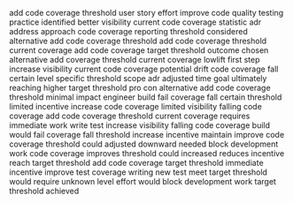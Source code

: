 add code coverage threshold user story effort improve code quality testing practice identified better visibility current code coverage statistic adr address approach code coverage reporting threshold considered alternative add code coverage threshold add code coverage threshold current coverage add code coverage target threshold outcome chosen alternative add coverage threshold current coverage lowlift first step increase visibility current code coverage potential drift code coverage fall certain level specific threshold scope adr adjusted time goal ultimately reaching higher target threshold pro con alternative add code coverage threshold minimal impact engineer build fail coverage fall certain threshold limited incentive increase code coverage limited visibility falling code coverage add code coverage threshold current coverage requires immediate work write test increase visibility falling code coverage build would fail coverage fall threshold increase incentive maintain improve code coverage threshold could adjusted downward needed block development work code coverage improves threshold could increased reduces incentive reach target threshold add code coverage target threshold immediate incentive improve test coverage writing new test meet target threshold would require unknown level effort would block development work target threshold achieved